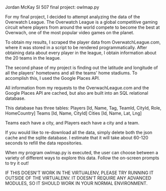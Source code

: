 Jordan McKay SI 507 final project: owlmap.py

For my final project, I decided to attempt analyzing the data of the Overwatch League.
The Overwatch League is a global competitive gaming circuit where players
from around the world compete to become the best at Overwach,
one of the most popular video games on the planet.

To obtain my results, I scraped the player data from OverwatchLeague.com,
where it was stored in a script to be rendered programmatically.
After obtaining data about every player in the league, I obtain information
about the 20 teams in the league.

The second phase of my project is finding out the latitude and longitude of all
the players' hometowns and all the teams' home stadiums. To accomplish this,
I used the Google Places API.

All information from my requests to the OverwachLeague.com and the Google Places API are
cached, but also are built into an SQL relational database.

This database has three tables:
Players [Id, Name, Tag, TeamId, CityId, Role, HomeCountry]
Teams [Id, Name, CityId]
Cities [Id, Name, Lat, Lng]

Teams each have a city, and Players each have a city and a team.

If you would like to re-download all the data, simply delete both the json cache and the sqlite database.
I estimate that it will take about 60-120 seconds to refill the data repositories.

When my program owlmap.py is executed, the user can choose between a variety
of different ways to explore this data. Follow the on-screen prompts to try it out!


IF THIS DOESN'T WORK IN THE VIRTUALENV, PLEASE TRY RUNNING IT OUTSIDE OF THE VIRTUALENV. IT DOESN'T REQUIRE ANY
ADVANCED MODULES, SO IT SHOULD WORK IN YOUR NORMAL ENVIRONMENT.


